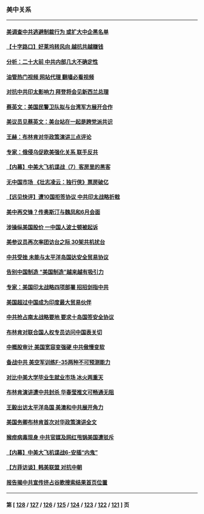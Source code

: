 ### 美中关系
---
#### [美调查中共逃避制裁行为 或扩大中企黑名单](../../pages/nf1412576/n13749587.md?06010845) 
#### [【十字路口】好莱坞转风向 越抗共越赚钱](../../pages/nf1412576/n13749358.md?06010845) 
#### [分析：二十大前 中共内部几大不确定性](../../pages/nf1412576/n13748917.md?06010845) 
#### [油管热门视频 网站代理 翻墙必看视频](http://209.222.30.114:81/youtube.html?06010845)
#### [对抗中共印太影响力 拜登将会见新西兰总理](../../pages/nf1412576/n13749347.md?06010845) 
#### [蔡英文：美国民警卫队拟与台湾军方展开合作](../../pages/nf1412576/n13749309.md?06010845) 
#### [美议员见蔡英文：美台站在一起是跨党派共识](../../pages/nf1412576/n13749207.md?06010845) 
#### [王赫：布林肯对华政策演讲三点评论](../../pages/nf1412576/n13749157.md?06010845) 
#### [专家：俄侵乌促欧美强化关系 联手反共](../../pages/nf1412576/n13749076.md?06010845) 
#### [【内幕】中美大飞机谍战（7）客房里的黑客](../../pages/nf1412576/n13749136.md?06010845) 
#### [无中国市场 《壮志凌云：独行侠》票房破亿](../../pages/nf1412576/n13749033.md?06010845) 
#### [【远见快评】遭10国拒签协议 中共印太战略折戟](../../pages/nf1412576/n13748974.md?06010845) 
#### [美中再交锋？传奥斯汀与魏凤和6月会面](../../pages/nf1412576/n13748846.md?06010845) 
#### [涉操纵美国股价 一中国人波士顿被起诉](../../pages/nf1412576/n13748348.md?06010845) 
#### [美参议员再次率团访台之际 30架共机扰台](../../pages/nf1412576/n13748744.md?06010845) 
#### [中共受挫 未能与太平洋岛国达安全贸易协议](../../pages/nf1412576/n13748631.md?06010845) 
#### [告别中国制造 “美国制造”越来越有吸引力](../../pages/nf1412576/n13748560.md?06010845) 
#### [专家：美国印太战略四项部署 招招剑指中共](../../pages/nf1412576/n13748133.md?06010845) 
#### [美国超过中国成为印度最大贸易伙伴](../../pages/nf1412576/n13748379.md?06010845) 
#### [中共抢占南太战略要地 要求十岛国签安全协议](../../pages/nf1412576/n13748106.md?06010845) 
#### [布林肯对联合国人权专员访问中国表关切](../../pages/nf1412576/n13747144.md?06010845) 
#### [中概股审计 美国宽容变强硬 中共傲慢变软](../../pages/nf1412576/n13747819.md?06010845) 
#### [备战中共 美空军训练F-35两种不可预测能力](../../pages/nf1412576/n13743980.md?06010845) 
#### [对比中美大学毕业生就业市场 冰火两重天](../../pages/nf1412576/n13747528.md?06010845) 
#### [布林肯演讲遭中共封杀 华春莹推文可畅通无阻](../../pages/nf1412576/n13747499.md?06010845) 
#### [王毅出访太平洋岛国 美澳和中共展开角力](../../pages/nf1412576/n13747108.md?06010845) 
#### [美国务卿布林肯首次对华政策演讲全文](../../pages/nf1412576/n13747482.md?06010845) 
#### [猴痘病毒现身 中共官媒及网红甩锅美国遭驳斥](../../pages/nf1412576/n13747230.md?06010845) 
#### [【内幕】中美大飞机谍战6-安插“内鬼”](../../pages/nf1412576/n13747248.md?06010845) 
#### [【方菲访谈】韩美联盟 对抗中朝](../../pages/nf1412576/n13747013.md?06010845) 
#### [报告揭中共宣传挤占谷歌搜索结果首页位置](../../pages/nf1412576/n13746870.md?06010845) 

---
#### 第 [ [128](./128.md?06010845) / [127](./127.md?06010845) / [126](./126.md?06010845) / [125](./125.md?06010845) / [124](./124.md?06010845) / [123](./123.md?06010845) / [122](./122.md?06010845) / [121](./121.md?06010845) ] 页
